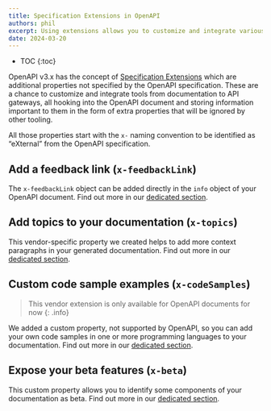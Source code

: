 ```yaml
---
title: Specification Extensions in OpenAPI
authors: phil
excerpt: Using extensions allows you to customize and integrate various tools through OpenAPI.
date: 2024-03-20
---
```


- TOC
{:toc}

OpenAPI v3.x has the concept of [Specification Extensions](https://spec.openapis.org/oas/v3.2.0#specification-extensions) which are additional properties not specified by the OpenAPI specification. These are a chance to customize and integrate tools from documentation to API gateways, all hooking into the OpenAPI document and storing information important to them in the form of extra properties that will be ignored by other tooling. 

All those properties start with the `x-` naming convention to be identified as “eXternal” from the OpenAPI specification.

## Add a feedback link (`x-feedbackLink`)

The `x-feedbackLink` object can be added directly in the `info` object of your OpenAPI document. Find out more in our [dedicated section](https://docs.bump.sh/help/publish-documentation/feedback/).

## Add topics to your documentation (`x-topics`)

This vendor-specific property we created helps to add more context paragraphs in your generated documentation. Find out more in our [dedicated section](/help/enhance-documentation-content/topics/).

## Custom code sample examples (`x-codeSamples`)

> This vendor extension is only available for OpenAPI documents for now
{: .info}

We added a custom property, not supported by OpenAPI, so you can add your own code samples in one or more programming languages to your documentation. Find out more in our [dedicated section](/help/specification-support/doc-code-samples).

## Expose your beta features (`x-beta`)

This custom property allows you to identify some components of your
documentation as beta. Find out more in our [dedicated section](/help/specification-support/doc-beta).
